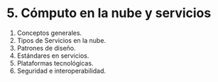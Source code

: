 # 5. Cómputo en la nube y servicios

1. Conceptos generales.
2. Tipos de Servicios en la nube.
3. Patrones de diseño.
4. Estándares en servicios.
5. Plataformas tecnológicas.
6. Seguridad e interoperabilidad.
